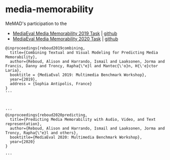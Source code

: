 # media-memorability
MeMAD's participation to the
 - [MediaEval Media Memorability 2019 Task](http://www.multimediaeval.org/mediaeval2019/memorability/) | [github](https://github.com/multimediaeval/2019-Predicting-Media-Memorability-Task)
 - [MediaEval Media Memorability 2020 Task](https://multimediaeval.github.io/editions/2020/tasks/memorability/) | [github](https://github.com/multimediaeval/2020-Predicting-Media-Memorability-Task)
```
@inproceedings{reboud2019combining,
  title={Combining Textual and Visual Modeling for Predicting Media Memorability},
  author={Reboud, Alison and Harrando, Ismail and Laaksonen, Jorma and Francis, Danny and Troncy, Rapha{\"e}l and Mantec{\'o}n, H{\'e}ctor Laria},
  booktitle = {MediaEval 2019: Multimedia Benchmark Workshop},
  year={2019},
  address = {Sophia Antipolis, France}
}
'''



'''
@inproceedings{reboud2020predicting,
  title={Predicting Media Memorability with Audio, Video, and Text representation},
  author={Reboud, Alison and Harrando, Ismail and Laaksonen, Jorma and Troncy, Rapha{\"e}l and others},
  booktitle={MediaEval 2020: Multimedia Benchmark Workshop},
  year={2020}
}

'''
